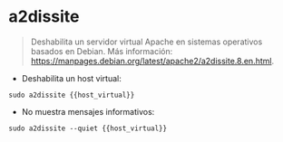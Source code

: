 # a2dissite

> Deshabilita un servidor virtual Apache en sistemas operativos basados en Debian.
> Más información: <https://manpages.debian.org/latest/apache2/a2dissite.8.en.html>.

- Deshabilita un host virtual:

`sudo a2dissite {{host_virtual}}`

- No muestra mensajes informativos:

`sudo a2dissite --quiet {{host_virtual}}`
